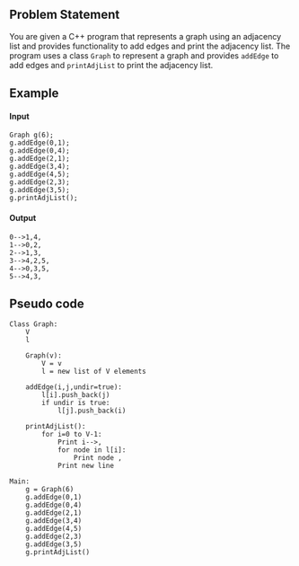 ## Problem Statement
You are given a C++ program that represents a graph using an adjacency list and provides functionality to add edges and print the adjacency list. The program uses a class `Graph` to represent a graph and provides `addEdge` to add edges and `printAdjList` to print the adjacency list.

## Example
#### Input
```
Graph g(6);
g.addEdge(0,1);
g.addEdge(0,4);
g.addEdge(2,1);
g.addEdge(3,4);
g.addEdge(4,5);
g.addEdge(2,3);
g.addEdge(3,5);
g.printAdjList();
```

#### Output
```
0-->1,4,
1-->0,2,
2-->1,3,
3-->4,2,5,
4-->0,3,5,
5-->4,3,
```

## Pseudo code
```plaintext
Class Graph:
    V
    l
    
    Graph(v):
        V = v
        l = new list of V elements
        
    addEdge(i,j,undir=true):
        l[i].push_back(j)
        if undir is true:
            l[j].push_back(i)
        
    printAdjList():
        for i=0 to V-1:
            Print i-->,
            for node in l[i]:
                Print node , 
            Print new line
        
Main:
    g = Graph(6)
    g.addEdge(0,1)
    g.addEdge(0,4)
    g.addEdge(2,1)
    g.addEdge(3,4)
    g.addEdge(4,5)
    g.addEdge(2,3)
    g.addEdge(3,5)
    g.printAdjList()
```